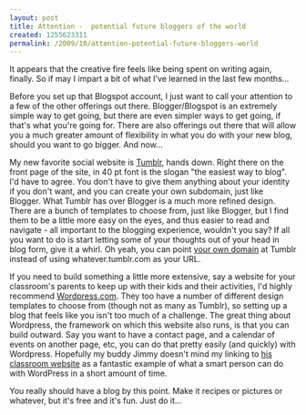 ```yaml
--- 
layout: post
title: Attention -  potential future bloggers of the world
created: 1255623311
permalink: /2009/10/attention-potential-future-bloggers-world
---
```

<p>It appears that the creative fire feels like being spent on writing again, finally.  So if may I impart a bit of what I've learned in the last few months...</p>

<p>Before you set up that Blogspot account, I just want to call your attention to a few of the other offerings out there.  Blogger/Blogspot is an extremely simple way to get going, but there are even simpler ways to get going, if that's what you're going for.  There are also offerings out there that will allow you a much greater amount of flexibility in what you do with your new blog, should you want to go bigger.  And now...</p>

<p>My new favorite social website is <a href="http://www.tumblr.com/">Tumblr</a>, hands down.  Right there on the front page of the site, in 40 pt font is the slogan "the easiest way to blog".  I'd have to agree.  You don't have to give them anything about your identity if you don't want, and you can create your own subdomain, just like Blogger.  What Tumblr has over Blogger is a much more refined design.  There are a bunch of templates to choose from, just like Blogger, but I find them to be a little more easy on the eyes, and thus easier to read and navigate - all important to the blogging experience, wouldn't you say?  If all you want to do is start letting some of your thoughts out of your head in blog form, give it a whirl.  Oh yeah, you can point <a href="http://johnnygrubb.com/">your own domain</a> at Tumblr instead of using whatever.tumblr.com as your URL.</p>

<p>If you need to build something a little more extensive, say a website for your classroom's parents to keep up with their kids and their activities, I'd highly recommend <a href="http://wordpress.com/">Wordpress.com</a>.  They too have a number of different design templates to choose from (though not as many as Tumblr), so setting up a blog that feels like you isn't too much of a challenge.  The great thing about Wordpress, the framework on which this website also runs, is that you can build outward.  Say you want to have a contact page, and a calendar of events on another page, etc, you can do that pretty easily (and quickly) with Wordpress.  Hopefully my buddy Jimmy doesn't mind my linking to <a href="http://mrsapia108.wordpress.com/">his classroom website</a> as a fantastic example of what a smart person can do with WordPress in a short amount of time.</p>

<p>You really should have a blog by this point.  Make it recipes or pictures or whatever, but it's free and it's fun.  Just do it...</p>

